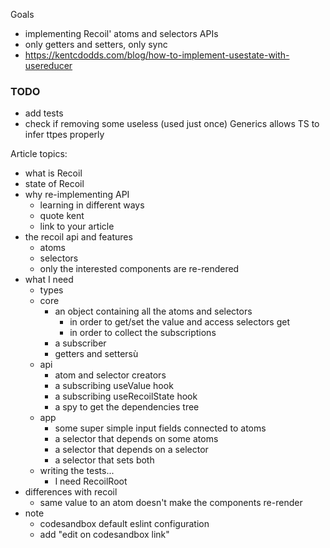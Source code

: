 Goals

- implementing Recoil' atoms and selectors APIs
- only getters and setters, only sync
- https://kentcdodds.com/blog/how-to-implement-usestate-with-usereducer

### TODO

- add tests
- check if removing some useless (used just once) Generics allows TS to infer ttpes properly

Article topics:

- what is Recoil
- state of Recoil
- why re-implementing API
  - learning in different ways
  - quote kent
  - link to your article
- the recoil api and features
  - atoms
  - selectors
  - only the interested components are re-rendered
- what I need
  - types
  - core
    - an object containing all the atoms and selectors
      - in order to get/set the value and access selectors get
      - in order to collect the subscriptions
    - a subscriber
    - getters and settersù
  - api
    - atom and selector creators
    - a subscribing useValue hook
    - a subscribing useRecoilState hook
    - a spy to get the dependencies tree
  - app
    - some super simple input fields connected to atoms
    - a selector that depends on some atoms
    - a selector that depends on a selector
    - a selector that sets both
  - writing the tests...
    - I need RecoilRoot
- differences with recoil
  - same value to an atom doesn't make the components re-render
- note
  - codesandbox default eslint configuration
  - add "edit on codesandbox link"
